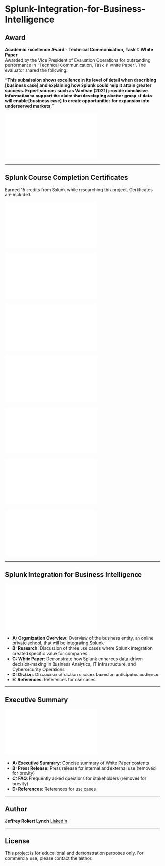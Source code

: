 # Splunk-Integration-for-Business-Intelligence

##  Award

**Academic Excellence Award - Technical Communication, Task 1: White Paper**  
Awarded by the Vice President of Evaluation Operations for outstanding performance in "Technical Communication, Task 1: White Paper". The evaluator shared the following:

**“This submission shows excellence in its level of detail when describing [business case] and explaining how Splunk could help it attain greater success. Expert sources such as Vardhan (2021) provide conclusive information to support the claim that developing a better grasp of data will enable [business case] to create opportunities for expansion into underserved markets.”**

![Award](award/Tech_Comm_Award.pdf)

---

##  Splunk Course Completion Certificates

Earned 15 credits from Splunk while researching this project. Certificates are included.

![Fundamentals 1](certs/splunkFundamentals1.pdf)

![Fundamentals 2](certs/splunkFundamentals2.pdf)

![Fields](certs/splunkFields.pdf)

![Visualizations](certs/splunkVisualizations.pdf)

![Scheduling Reports & Alerts](certs/splunkSchedulingReportsAlerts.pdf)

![Time](certs/splunkTime.pdf)

![Statistical Processing](certs/splunkStatisticalProcessing.pdf)

---

## Splunk Integration for Business Intelligence
![Splunk Integration for Business Intelligence](paper/splunk-white-paper.pdf)

- **A: Organization Overview**: Overview of the business entity, an online private school, that will be integrating Splunk
- **B: Research**: Discussion of three use cases where Splunk integration created specific value for companies
- **C: White Paper**: Demonstrate how Splunk enhances data-driven decision-making in Business Analytics, IT Infrastructure, and Cybersecurity Operations  
- **D: Diction**: Discussion of diction choices based on anticipated audience 
- **E: References**: References for use cases  

---

## Executive Summary
![Executive Summary](paper/splunk-exec-summary.pdf)
- **A: Executive Summary**: Concise summary of White Paper contents 
- **B: Press Release**: Press release for internal and external use (removed for brevity) 
- **C: FAQ**: Frequently asked questions for stakeholders (removed for brevity) 
- **D: References**: References for use cases   

---

## Author

**Jeffrey Robert Lynch**  [LinkedIn](https://www.linkedin.com/in/jeffrey-lynch-350930348)

---
##  License

This project is for educational and demonstration purposes only. For commercial use, please contact the author.
